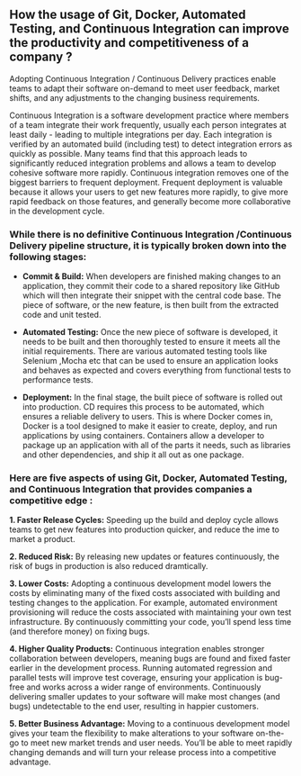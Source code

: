 ## How the usage of Git, Docker, Automated Testing, and Continuous Integration can improve the productivity and competitiveness of a company ?

Adopting Continuous Integration / Continuous Delivery practices enable teams to adapt their software on-demand to meet user feedback, market shifts, and any adjustments to the changing business requirements.

Continuous Integration is a software development practice where members of a team integrate their work frequently, usually each person integrates at least daily - leading to multiple integrations per day. Each integration is verified by an automated build (including test) to detect integration errors as quickly as possible. Many teams find that this approach leads to significantly reduced integration problems and allows a team to develop cohesive software more rapidly. Continuous integration removes one of the biggest barriers to frequent deployment. Frequent deployment is valuable because it allows your users to get new features more rapidly, to give more rapid feedback on those features, and generally become more collaborative in the development cycle.


### While there is no definitive Continuous Integration /Continuous Delivery pipeline structure, it is typically broken down into the following stages:

* __Commit & Build:__ When developers are finished making changes to an application, they commit their code to a shared repository like GitHub which will then integrate their snippet with the central code base. The piece of software, or the new feature, is then built from the extracted code and unit tested.

* __Automated Testing:__ Once the new piece of software is developed, it needs to be built and then thoroughly tested to ensure it meets all the initial requirements. There are various automated testing tools like Selenium ,Mocha etc that can be used to ensure an application looks and behaves as expected and covers everything from functional tests to performance tests. 

* __Deployment:__ In the final stage, the built piece of software is rolled out into production. CD requires this process to be automated, which ensures a reliable delivery to users. This is where Docker comes in, Docker is a tool designed to make it easier to create, deploy, and run applications by using containers. Containers allow a developer to package up an application with all of the parts it needs, such as libraries and other dependencies, and ship it all out as one package.


### Here are five aspects of using Git, Docker, Automated Testing, and Continuous Integration that provides companies a competitive edge :


**1. Faster Release Cycles:** Speeding up the build and deploy cycle allows teams to get new features into production quicker, and reduce the ime to market a product.

**2. Reduced Risk:** By releasing new updates or features continuously, the risk of bugs in production is also reduced dramtically.

**3. Lower Costs:** Adopting a continuous development model lowers the costs by eliminating many of the fixed costs associated with building and testing changes to the application. For example, automated environment provisioning will reduce the costs associated with maintaining your own test infrastructure. By continuously committing your code, you’ll spend less time (and therefore money) on fixing bugs.

**4. Higher Quality Products:** Continuous integration enables stronger collaboration between developers, meaning bugs are found and fixed faster earlier in the development process. Running automated regression and parallel tests will improve test coverage, ensuring your application is bug-free and works across a wider range of environments. Continuously delivering smaller updates to your software will make most changes (and bugs) undetectable to the end user, resulting in happier customers.

**5. Better Business Advantage:** Moving to a continuous development model gives your team the flexibility to make alterations to your software on-the-go to meet new market trends and user needs. You’ll be able to meet rapidly changing demands and will turn your release process into a competitive advantage.